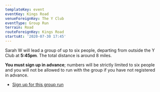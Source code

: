 ```yaml
---
templateKey: event
eventKey: Kings Road
venueForeignKey: The Y Club
eventType: Group Run
terrain: Road
routeForeignKey: Kings Road
startsAt: '2020-07-30 17:45'
---
```

Sarah W will lead a group of up to six people, departing from outside the Y Club
at **5:45pm**. The total distance is around 8 miles.

**You must sign up in advance**; numbers will be strictly limited to six people 
and you will not be allowed to run with the group if you have not registered in 
advance.

* [Sign up for this group run](https://doodle.com/poll/kh5y8bymnwsd9vnf)
